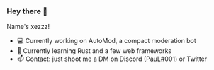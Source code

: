 ### Hey there 👋

Name's xezzz!
- 💻 Currently working on AutoMod, a compact moderation bot
- 🔎 Currently learning Rust and a few web frameworks
- 📫 Contact: just shoot me a DM on Discord (PauL#001) or Twitter 
